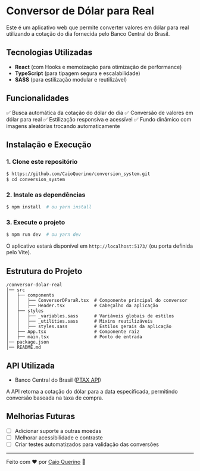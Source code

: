 # Conversor de Dólar para Real

Este é um aplicativo web que permite converter valores em dólar para real utilizando a cotação do dia fornecida pelo Banco Central do Brasil.

## Tecnologias Utilizadas
- **React** (com Hooks e memoização para otimização de performance)
- **TypeScript** (para tipagem segura e escalabilidade)
- **SASS** (para estilização modular e reutilizável)

## Funcionalidades
✅ Busca automática da cotação do dólar do dia
✅ Conversão de valores em dólar para real
✅ Estilização responsiva e acessível
✅ Fundo dinâmico com imagens aleatórias trocando automaticamente

## Instalação e Execução

### 1. Clone este repositório
```sh
$ https://github.com/CaioQuerino/conversion_system.git
$ cd conversion_system
```

### 2. Instale as dependências
```sh
$ npm install  # ou yarn install
```

### 3. Execute o projeto
```sh
$ npm run dev  # ou yarn dev
```
O aplicativo estará disponível em `http://localhost:5173/` (ou porta definida pelo Vite).

## Estrutura do Projeto
```
/conversor-dolar-real
│── src
│   ├── components
│   │   ├── ConversorDParaR.tsx  # Componente principal do conversor
│   │   ├── Header.tsx           # Cabeçalho da aplicação
│   ├── styles
│   │   ├── _variables.sass      # Variáveis globais de estilos
│   │   ├── _utilities.sass      # Mixins reutilizáveis
│   │   ├── styles.sass          # Estilos gerais da aplicação
│   ├── App.tsx                  # Componente raiz
│   ├── main.tsx                 # Ponto de entrada
│── package.json
│── README.md
```

## API Utilizada
- Banco Central do Brasil ([PTAX API](https://olinda.bcb.gov.br/olinda/servico/PTAX/versao/v1/odata))

A API retorna a cotação do dólar para a data especificada, permitindo conversão baseada na taxa de compra.

## Melhorias Futuras
- [ ] Adicionar suporte a outras moedas
- [ ] Melhorar acessibilidade e contraste
- [ ] Criar testes automatizados para validação das conversões

---
Feito com ❤️ por [Caio Querino](https://github.com/CaioQuerino) 🚀


